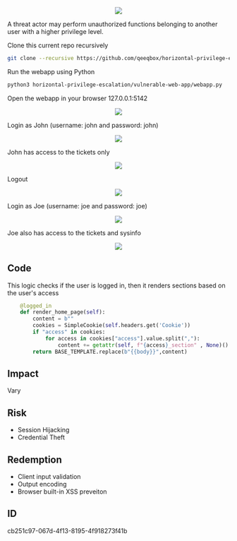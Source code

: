 <p align="center"> <img src="https://raw.githubusercontent.com/qeeqbox/vertical-privilege-escalation/content/horizontal-privilege-escalation.svg"></p>

A threat actor may perform unauthorized functions belonging to another user with a higher privilege level.

Clone this current repo recursively
```sh
git clone --recursive https://github.com/qeeqbox/horizontal-privilege-escalation
```
Run the webapp using Python
```sh
python3 horizontal-privilege-escalation/vulnerable-web-app/webapp.py
```
Open the webapp in your browser 127.0.0.1:5142
<p align="center"> <img src="https://raw.githubusercontent.com/qeeqbox/vertical-privilege-escalation/content/1.png"></p>
Login as John (username: john and password: john)
<p align="center"> <img src="https://raw.githubusercontent.com/qeeqbox/vertical-privilege-escalation/content/2.png"></p>
John has access to the tickets only
<p align="center"> <img src="https://raw.githubusercontent.com/qeeqbox/vertical-privilege-escalation/content/3.png"></p>
Logout
<p align="center"> <img src="https://raw.githubusercontent.com/qeeqbox/vertical-privilege-escalation/content/4.png"></p>
Login as Joe (username: joe and password: joe)
<p align="center"> <img src="https://raw.githubusercontent.com/qeeqbox/vertical-privilege-escalation/content/5.png"></p>
Joe also has access to the tickets and sysinfo
<p align="center"> <img src="https://raw.githubusercontent.com/qeeqbox/vertical-privilege-escalation/content/6.png"></p>

## Code
This logic checks if the user is logged in, then it renders sections based on the user's access
```py
    @logged_in
    def render_home_page(self):
        content = b""
        cookies = SimpleCookie(self.headers.get('Cookie'))
        if "access" in cookies:
            for access in cookies["access"].value.split(","):
                content += getattr(self, f"{access}_section" , None)()
        return BASE_TEMPLATE.replace(b"{{body}}",content)
```
 
## Impact
Vary

## Risk
- Session Hijacking
- Credential Theft

## Redemption
- Client input validation
- Output encoding
- Browser built-in XSS preveiton

## ID
cb251c97-067d-4f13-8195-4f918273f41b
